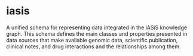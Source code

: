 # iasis
A unified schema for representing data integrated in the iASiS knowledge graph. This schema defines the main classes and properties presented in data sources that make available genomic data, scientific publication, clinical notes, and drug interactions and the relationships among them.
